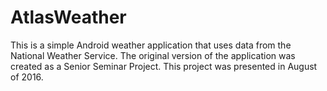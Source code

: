 # AtlasWeather
This is a simple Android weather application that uses data from the National Weather Service.
The original version of the application was created as a Senior Seminar Project. This project was presented in August of 2016.
